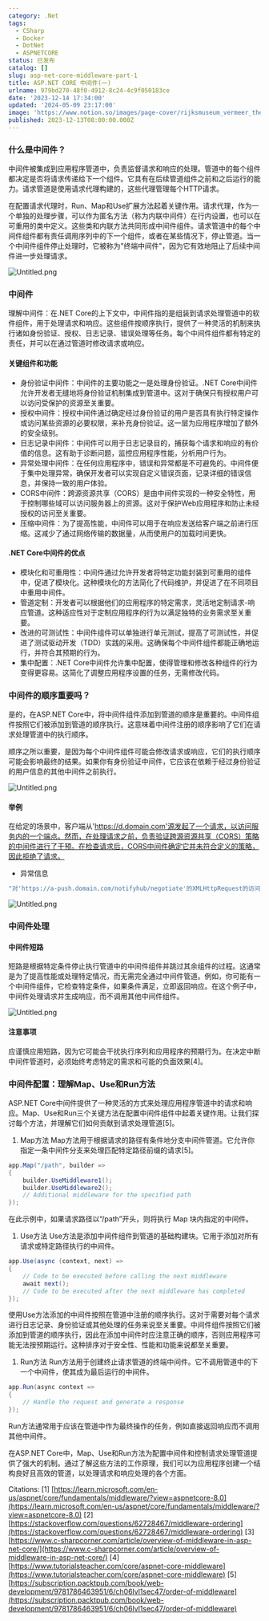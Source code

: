 ```yaml
---
category: .Net
tags:
  - CSharp
  - Docker
  - DotNet
  - ASPNETCORE
status: 已发布
catalog: []
slug: asp-net-core-middleware-part-1
title: ASP.NET CORE 中间件(一)
urlname: 979bd270-48f0-4912-8c24-4c9f050183ce
date: '2023-12-14 17:34:00'
updated: '2024-05-09 23:17:00'
image: 'https://www.notion.so/images/page-cover/rijksmuseum_vermeer_the_milkmaid.jpg'
published: 2023-12-13T08:00:00.000Z
---
```


### 什么是中间件？


中间件被集成到应用程序管道中，负责监督请求和响应的处理。管道中的每个组件都决定是否将请求传递给下一个组件。它具有在后续管道组件之前和之后运行的能力。请求管道是使用请求代理构建的，这些代理管理每个HTTP请求。


在配置请求代理时，Run、Map和Use扩展方法起着关键作用。请求代理，作为一个单独的处理步骤，可以作为匿名方法（称为内联中间件）在行内设置，也可以在可重用的类中定义。这些类和内联方法共同形成中间件组件。请求管道中的每个中间件组件都有责任调用序列中的下一个组件，或者在某些情况下，停止管道。当一个中间件组件停止处理时，它被称为"终端中间件"，因为它有效地阻止了后续中间件进一步处理请求。


![Untitled.png](https://prod-files-secure.s3.us-west-2.amazonaws.com/5d24fe63-e567-4804-86f9-9fdc62e13082/da807807-d02d-4fa1-86b6-db45e4678714/Untitled.png?X-Amz-Algorithm=AWS4-HMAC-SHA256&X-Amz-Content-Sha256=UNSIGNED-PAYLOAD&X-Amz-Credential=ASIAZI2LB466U4ATBYND%2F20250310%2Fus-west-2%2Fs3%2Faws4_request&X-Amz-Date=20250310T213419Z&X-Amz-Expires=3600&X-Amz-Security-Token=IQoJb3JpZ2luX2VjEE0aCXVzLXdlc3QtMiJGMEQCIHLVzqu4UBat0fQrT1q64ggJUx67EnfdclfS5ITirVNRAiB8yjMZIa7Q5y9DFA8Uf1hxqVyoAMlGaXMlsxo1H0ZhhSqIBAiW%2F%2F%2F%2F%2F%2F%2F%2F%2F%2F8BEAAaDDYzNzQyMzE4MzgwNSIMaSA%2FDTnCpDZYOQnwKtwDJorUSUavt78SCTxmtqSflHUoy%2BGYPNQWo7%2Fye5pxn9iodOZeLYxNd1%2BD5pBirlaeZvfGFy1lcpsmtyQxk6bCT%2FlcH1Kv6lqsOBhWp%2BYxPffcS5yhsp0Wh%2BrKWUSQSX7cwZrFayyxGfFnLwXMEiEgUL5TPjHyC2YbHXkBrOGJJglGwwsy4c%2BymZCHKLbXY8tk5NJy8GMz20YxQ%2F6cjWA1bjBZEDyFLnNqPsIHWEh6TMnIdyb6l%2F7UUGNepowpsnoKA1qIrMFW%2FLbr5VUIRwxqrQZLD8XV8SK5y7QnlmhnSKTK2i8dzQ5n2aN075DFA4c13xuSq4dhmPDu8tqXwtYe1Fa%2B5zWspGBUBA1mpugxJISX0AyplYDYqZfFR%2BDB9pBBdVpN5LJ9g9l9A7IzbaPHBXgguNihVqiwroFcE5ik37CXuqvgpO%2BBRNldOcmqWhE5Qkx7QnNz96QQ3qkNNgj4oL9MCg8BoFT0iVtheb%2BHXfnd8zULxJdROl8lSZRVVJ9jyUAyGilC4c7THUqkz8Xlxc2I%2FypKx1Z2CIoBO3wfRdPxvMzY%2FVgr3Smmo6lW3AHbgphVaeV10Es39GyePLRluSv4DUMCtReXf5J8WXjCnMB23e4oEYkwQj9Bue4wg6u9vgY6pgHLIGoBXLaPyizayGpX08y44%2FKc8cbrEf5uU3UduoKtI4BM79thyPNGJ93xrGA6Q1jHd%2Bz30MWVtuMGgFyGoJliOVkVXBMr3uUc%2FwnvSRUQUQIUNsCTfpj19iidAw98HxmKkjtuHS9P%2BmPsMsGuu%2BEb8%2BmfyLs93IlKERpWlX4SOr9cb8qZ4ECokEotlfAmByl0wzMfdNsAq7l8555OmF1fIZ2LKKcr&X-Amz-Signature=fe62876d5ebc3c4e8ae82cb67ef4bab97941870cdd361cff73ce14d3a4960263&X-Amz-SignedHeaders=host&x-id=GetObject)


### 中间件


理解中间件：在.NET Core的上下文中，中间件指的是组装到请求处理管道中的软件组件，用于处理请求和响应。这些组件按顺序执行，提供了一种灵活的机制来执行诸如身份验证、授权、日志记录、错误处理等任务。每个中间件组件都有特定的责任，并可以在通过管道时修改请求或响应。


#### 关键组件和功能

- 身份验证中间件：中间件的主要功能之一是处理身份验证。.NET Core中间件允许开发者无缝地将身份验证机制集成到管道中。这对于确保只有授权用户可以访问受保护的资源至关重要。
- 授权中间件：授权中间件通过确定经过身份验证的用户是否具有执行特定操作或访问某些资源的必要权限，来补充身份验证。这一层为应用程序增加了额外的安全级别。
- 日志记录中间件：中间件可以用于日志记录目的，捕获每个请求和响应的有价值的信息。这有助于诊断问题，监控应用程序性能，分析用户行为。
- 异常处理中间件：在任何应用程序中，错误和异常都是不可避免的。中间件便于集中处理异常，确保开发者可以实现自定义错误页面，记录详细的错误信息，并保持一致的用户体验。
- CORS中间件：跨源资源共享（CORS）是由中间件实现的一种安全特性，用于控制哪些域可以访问服务器上的资源。这对于保护Web应用程序和防止未经授权的访问至关重要。
- 压缩中间件：为了提高性能，中间件可以用于在响应发送给客户端之前进行压缩。这减少了通过网络传输的数据量，从而使用户的加载时间更快。

#### .NET Core中间件的优点

- 模块化和可重用性：中间件通过允许开发者将特定功能封装到可重用的组件中，促进了模块化。这种模块化的方法简化了代码维护，并促进了在不同项目中重用中间件。
- 管道定制：开发者可以根据他们的应用程序的特定需求，灵活地定制请求-响应管道。这种适应性对于定制应用程序的行为以满足独特的业务需求至关重要。
- 改进的可测试性：中间件组件可以单独进行单元测试，提高了可测试性，并促进了测试驱动开发（TDD）实践的采用。这确保每个中间件组件都能正确地运行，并符合其预期的行为。
- 集中配置：.NET Core中间件允许集中配置，使得管理和修改各种组件的行为变得更容易。这简化了调整应用程序设置的任务，无需修改代码。

### 中间件的顺序重要吗？


是的，在ASP.NET Core中，将中间件组件添加到管道的顺序是重要的。中间件组件按照它们被添加到管道的顺序执行。这意味着中间件注册的顺序影响了它们在请求处理管道中的执行顺序。


顺序之所以重要，是因为每个中间件组件可能会修改请求或响应，它们的执行顺序可能会影响最终的结果。如果你有身份验证中间件，它应该在依赖于经过身份验证的用户信息的其他中间件之前执行。


![Untitled.png](https://prod-files-secure.s3.us-west-2.amazonaws.com/5d24fe63-e567-4804-86f9-9fdc62e13082/24f795a2-1c5a-4a6b-a0d8-2afb160076f1/Untitled.png?X-Amz-Algorithm=AWS4-HMAC-SHA256&X-Amz-Content-Sha256=UNSIGNED-PAYLOAD&X-Amz-Credential=ASIAZI2LB466U4ATBYND%2F20250310%2Fus-west-2%2Fs3%2Faws4_request&X-Amz-Date=20250310T213419Z&X-Amz-Expires=3600&X-Amz-Security-Token=IQoJb3JpZ2luX2VjEE0aCXVzLXdlc3QtMiJGMEQCIHLVzqu4UBat0fQrT1q64ggJUx67EnfdclfS5ITirVNRAiB8yjMZIa7Q5y9DFA8Uf1hxqVyoAMlGaXMlsxo1H0ZhhSqIBAiW%2F%2F%2F%2F%2F%2F%2F%2F%2F%2F8BEAAaDDYzNzQyMzE4MzgwNSIMaSA%2FDTnCpDZYOQnwKtwDJorUSUavt78SCTxmtqSflHUoy%2BGYPNQWo7%2Fye5pxn9iodOZeLYxNd1%2BD5pBirlaeZvfGFy1lcpsmtyQxk6bCT%2FlcH1Kv6lqsOBhWp%2BYxPffcS5yhsp0Wh%2BrKWUSQSX7cwZrFayyxGfFnLwXMEiEgUL5TPjHyC2YbHXkBrOGJJglGwwsy4c%2BymZCHKLbXY8tk5NJy8GMz20YxQ%2F6cjWA1bjBZEDyFLnNqPsIHWEh6TMnIdyb6l%2F7UUGNepowpsnoKA1qIrMFW%2FLbr5VUIRwxqrQZLD8XV8SK5y7QnlmhnSKTK2i8dzQ5n2aN075DFA4c13xuSq4dhmPDu8tqXwtYe1Fa%2B5zWspGBUBA1mpugxJISX0AyplYDYqZfFR%2BDB9pBBdVpN5LJ9g9l9A7IzbaPHBXgguNihVqiwroFcE5ik37CXuqvgpO%2BBRNldOcmqWhE5Qkx7QnNz96QQ3qkNNgj4oL9MCg8BoFT0iVtheb%2BHXfnd8zULxJdROl8lSZRVVJ9jyUAyGilC4c7THUqkz8Xlxc2I%2FypKx1Z2CIoBO3wfRdPxvMzY%2FVgr3Smmo6lW3AHbgphVaeV10Es39GyePLRluSv4DUMCtReXf5J8WXjCnMB23e4oEYkwQj9Bue4wg6u9vgY6pgHLIGoBXLaPyizayGpX08y44%2FKc8cbrEf5uU3UduoKtI4BM79thyPNGJ93xrGA6Q1jHd%2Bz30MWVtuMGgFyGoJliOVkVXBMr3uUc%2FwnvSRUQUQIUNsCTfpj19iidAw98HxmKkjtuHS9P%2BmPsMsGuu%2BEb8%2BmfyLs93IlKERpWlX4SOr9cb8qZ4ECokEotlfAmByl0wzMfdNsAq7l8555OmF1fIZ2LKKcr&X-Amz-Signature=1e8c94211619d6fe00103df8ed741b4ca87244f0af6e2f6470d41e52dd771df3&X-Amz-SignedHeaders=host&x-id=GetObject)


#### 举例


在给定的场景中，客户端从'https://d.domain.com'源发起了一个请求，以访问服务内的一个端点。然而，在处理请求之前，负责验证跨源资源共享（CORS）策略的中间件进行了干预。在检查请求后，CORS中间件确定它并未符合定义的策略，因此拒绝了请求。

- 异常信息

```c#
"对'https://a-push.domain.com/notifyhub/negotiate'的XMLHttpRequest的访问，源自'https://d.domain.com'，已被CORS策略阻止：预检请求的响应未通过访问控制检查：请求的资源上没有'Access-Control-Allow-Origin'头。"[1][2][3]
```


![Untitled.png](https://prod-files-secure.s3.us-west-2.amazonaws.com/5d24fe63-e567-4804-86f9-9fdc62e13082/371d9517-dafe-4432-94b7-2d14d1593167/Untitled.png?X-Amz-Algorithm=AWS4-HMAC-SHA256&X-Amz-Content-Sha256=UNSIGNED-PAYLOAD&X-Amz-Credential=ASIAZI2LB466U4ATBYND%2F20250310%2Fus-west-2%2Fs3%2Faws4_request&X-Amz-Date=20250310T213419Z&X-Amz-Expires=3600&X-Amz-Security-Token=IQoJb3JpZ2luX2VjEE0aCXVzLXdlc3QtMiJGMEQCIHLVzqu4UBat0fQrT1q64ggJUx67EnfdclfS5ITirVNRAiB8yjMZIa7Q5y9DFA8Uf1hxqVyoAMlGaXMlsxo1H0ZhhSqIBAiW%2F%2F%2F%2F%2F%2F%2F%2F%2F%2F8BEAAaDDYzNzQyMzE4MzgwNSIMaSA%2FDTnCpDZYOQnwKtwDJorUSUavt78SCTxmtqSflHUoy%2BGYPNQWo7%2Fye5pxn9iodOZeLYxNd1%2BD5pBirlaeZvfGFy1lcpsmtyQxk6bCT%2FlcH1Kv6lqsOBhWp%2BYxPffcS5yhsp0Wh%2BrKWUSQSX7cwZrFayyxGfFnLwXMEiEgUL5TPjHyC2YbHXkBrOGJJglGwwsy4c%2BymZCHKLbXY8tk5NJy8GMz20YxQ%2F6cjWA1bjBZEDyFLnNqPsIHWEh6TMnIdyb6l%2F7UUGNepowpsnoKA1qIrMFW%2FLbr5VUIRwxqrQZLD8XV8SK5y7QnlmhnSKTK2i8dzQ5n2aN075DFA4c13xuSq4dhmPDu8tqXwtYe1Fa%2B5zWspGBUBA1mpugxJISX0AyplYDYqZfFR%2BDB9pBBdVpN5LJ9g9l9A7IzbaPHBXgguNihVqiwroFcE5ik37CXuqvgpO%2BBRNldOcmqWhE5Qkx7QnNz96QQ3qkNNgj4oL9MCg8BoFT0iVtheb%2BHXfnd8zULxJdROl8lSZRVVJ9jyUAyGilC4c7THUqkz8Xlxc2I%2FypKx1Z2CIoBO3wfRdPxvMzY%2FVgr3Smmo6lW3AHbgphVaeV10Es39GyePLRluSv4DUMCtReXf5J8WXjCnMB23e4oEYkwQj9Bue4wg6u9vgY6pgHLIGoBXLaPyizayGpX08y44%2FKc8cbrEf5uU3UduoKtI4BM79thyPNGJ93xrGA6Q1jHd%2Bz30MWVtuMGgFyGoJliOVkVXBMr3uUc%2FwnvSRUQUQIUNsCTfpj19iidAw98HxmKkjtuHS9P%2BmPsMsGuu%2BEb8%2BmfyLs93IlKERpWlX4SOr9cb8qZ4ECokEotlfAmByl0wzMfdNsAq7l8555OmF1fIZ2LKKcr&X-Amz-Signature=6db8dbea9409d269e52720ac716391cb27c3a1f0747d11a578129ecb40a312a5&X-Amz-SignedHeaders=host&x-id=GetObject)


### 中间件处理


#### 中间件短路
短路是根据特定条件停止执行管道中的中间件组件并跳过其余组件的过程。这通常是为了提高性能或处理特定情况，而无需完全通过中间件管道。例如，你可能有一个中间件组件，它检查特定条件，如果条件满足，立即返回响应。在这个例子中，中间件处理请求并生成响应，而不调用其他中间件组件。


![Untitled.png](https://prod-files-secure.s3.us-west-2.amazonaws.com/5d24fe63-e567-4804-86f9-9fdc62e13082/e8a1d943-cb51-4723-936e-23c6af2fb0f9/Untitled.png?X-Amz-Algorithm=AWS4-HMAC-SHA256&X-Amz-Content-Sha256=UNSIGNED-PAYLOAD&X-Amz-Credential=ASIAZI2LB466U4ATBYND%2F20250310%2Fus-west-2%2Fs3%2Faws4_request&X-Amz-Date=20250310T213419Z&X-Amz-Expires=3600&X-Amz-Security-Token=IQoJb3JpZ2luX2VjEE0aCXVzLXdlc3QtMiJGMEQCIHLVzqu4UBat0fQrT1q64ggJUx67EnfdclfS5ITirVNRAiB8yjMZIa7Q5y9DFA8Uf1hxqVyoAMlGaXMlsxo1H0ZhhSqIBAiW%2F%2F%2F%2F%2F%2F%2F%2F%2F%2F8BEAAaDDYzNzQyMzE4MzgwNSIMaSA%2FDTnCpDZYOQnwKtwDJorUSUavt78SCTxmtqSflHUoy%2BGYPNQWo7%2Fye5pxn9iodOZeLYxNd1%2BD5pBirlaeZvfGFy1lcpsmtyQxk6bCT%2FlcH1Kv6lqsOBhWp%2BYxPffcS5yhsp0Wh%2BrKWUSQSX7cwZrFayyxGfFnLwXMEiEgUL5TPjHyC2YbHXkBrOGJJglGwwsy4c%2BymZCHKLbXY8tk5NJy8GMz20YxQ%2F6cjWA1bjBZEDyFLnNqPsIHWEh6TMnIdyb6l%2F7UUGNepowpsnoKA1qIrMFW%2FLbr5VUIRwxqrQZLD8XV8SK5y7QnlmhnSKTK2i8dzQ5n2aN075DFA4c13xuSq4dhmPDu8tqXwtYe1Fa%2B5zWspGBUBA1mpugxJISX0AyplYDYqZfFR%2BDB9pBBdVpN5LJ9g9l9A7IzbaPHBXgguNihVqiwroFcE5ik37CXuqvgpO%2BBRNldOcmqWhE5Qkx7QnNz96QQ3qkNNgj4oL9MCg8BoFT0iVtheb%2BHXfnd8zULxJdROl8lSZRVVJ9jyUAyGilC4c7THUqkz8Xlxc2I%2FypKx1Z2CIoBO3wfRdPxvMzY%2FVgr3Smmo6lW3AHbgphVaeV10Es39GyePLRluSv4DUMCtReXf5J8WXjCnMB23e4oEYkwQj9Bue4wg6u9vgY6pgHLIGoBXLaPyizayGpX08y44%2FKc8cbrEf5uU3UduoKtI4BM79thyPNGJ93xrGA6Q1jHd%2Bz30MWVtuMGgFyGoJliOVkVXBMr3uUc%2FwnvSRUQUQIUNsCTfpj19iidAw98HxmKkjtuHS9P%2BmPsMsGuu%2BEb8%2BmfyLs93IlKERpWlX4SOr9cb8qZ4ECokEotlfAmByl0wzMfdNsAq7l8555OmF1fIZ2LKKcr&X-Amz-Signature=c0067bc5a8b67c98026d3ae1611b8fd5722d54e7f149de72adcf67cff22b6c82&X-Amz-SignedHeaders=host&x-id=GetObject)


#### 注意事项


应谨慎应用短路，因为它可能会干扰执行序列和应用程序的预期行为。在决定中断中间件管道时，必须始终考虑特定的需求和可能的负面效果[4]。


### 中间件配置：理解Map、Use和Run方法


ASP.NET Core中间件提供了一种灵活的方式来处理应用程序管道中的请求和响应。Map、Use和Run三个关键方法在配置中间件组件中起着关键作用。让我们探讨每个方法，并理解它们如何贡献到请求处理管道[5]。

1. Map方法
Map方法用于根据请求的路径有条件地分支中间件管道。它允许你指定一条中间件分支来处理匹配特定路径前缀的请求[5]。

```c#
app.Map("/path", builder =>
{
    builder.UseMiddleware1();
    builder.UseMiddleware2();
    // Additional middleware for the specified path
});
```


在此示例中，如果请求路径以“/path”开头，则将执行 Map 块内指定的中间件。

1. Use方法
Use方法是添加中间件组件到管道的基础构建块。它用于添加对所有请求或特定路径执行的中间件。

```c#
app.Use(async (context, next) =>
{
    // Code to be executed before calling the next middleware
    await next();
    // Code to be executed after the next middleware has completed
});
```


使用Use方法添加的中间件按照在管道中注册的顺序执行。这对于需要对每个请求进行日志记录、身份验证或其他处理的任务来说至关重要。中间件组件按照它们被添加到管道的顺序执行，因此在添加中间件时应注意正确的顺序，否则应用程序可能无法按预期运行。这种排序对于安全性、性能和功能来说都至关重要。

1. Run方法
Run方法用于创建终止请求管道的终端中间件。它不调用管道中的下一个中间件，使其成为最后运行的中间件。

```c#
app.Run(async context =>
{
    // Handle the request and generate a response
});
```


Run方法通常用于应该在管道中作为最终操作的任务，例如直接返回响应而不调用其他中间件。


在ASP.NET Core中，Map、Use和Run方法为配置中间件和控制请求处理管道提供了强大的机制。通过了解这些方法的工作原理，我们可以为应用程序创建一个结构良好且高效的管道，以处理请求和响应处理的各个方面。


Citations:
[1] [https://learn.microsoft.com/en-us/aspnet/core/fundamentals/middleware/?view=aspnetcore-8.0](https://learn.microsoft.com/en-us/aspnet/core/fundamentals/middleware/?view=aspnetcore-8.0)
[2] [https://stackoverflow.com/questions/62728467/middleware-ordering](https://stackoverflow.com/questions/62728467/middleware-ordering)
[3] [https://www.c-sharpcorner.com/article/overview-of-middleware-in-asp-net-core/](https://www.c-sharpcorner.com/article/overview-of-middleware-in-asp-net-core/)
[4] [https://www.tutorialsteacher.com/core/aspnet-core-middleware](https://www.tutorialsteacher.com/core/aspnet-core-middleware)
[5] [https://subscription.packtpub.com/book/web-development/9781786463951/6/ch06lvl1sec47/order-of-middleware](https://subscription.packtpub.com/book/web-development/9781786463951/6/ch06lvl1sec47/order-of-middleware)

